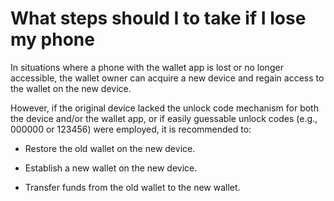 # What steps should I to take if I lose my phone

In situations where a phone with the wallet app is lost or no longer accessible, the wallet owner can acquire a new device and regain access to the wallet on the new device. 

However, if the original device lacked the unlock code mechanism for both the device and/or the wallet app, or if easily guessable unlock codes (e.g., 000000 or 123456) were employed, it is recommended to: 

- Restore the old wallet on the new device. 

- Establish a new wallet on the new device. 

- Transfer funds from the old wallet to the new wallet. 


